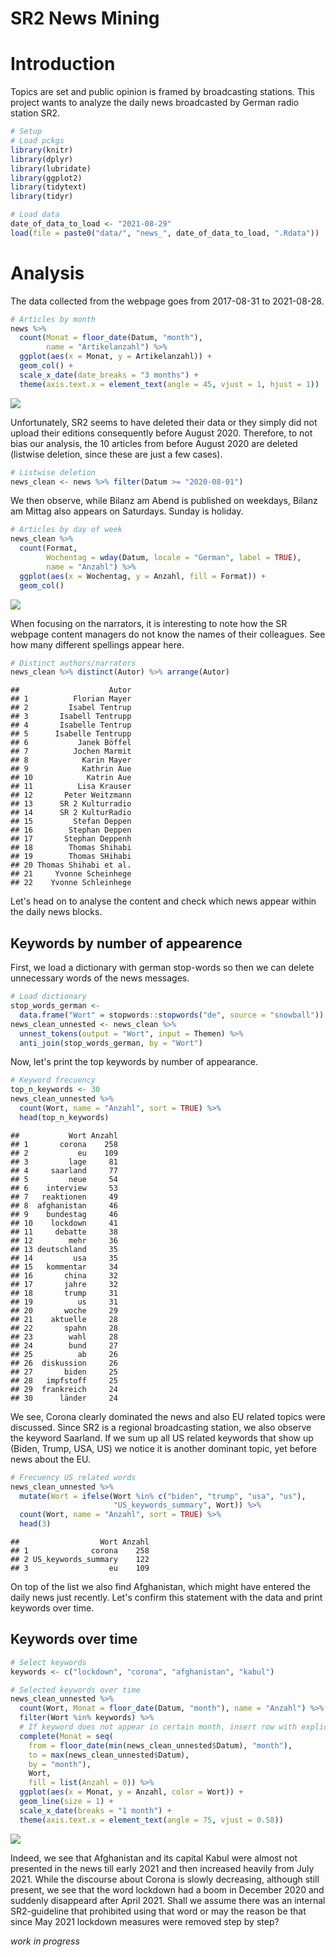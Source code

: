 SR2 News Mining
================

<!-- analysis.md is generated from analysis.Rmd -->
# Introduction

Topics are set and public opinion is framed by broadcasting stations. This project wants to analyze the daily news broadcasted by German radio station SR2.

``` r
# Setup
# Load pckgs
library(knitr)
library(dplyr)
library(lubridate)
library(ggplot2)
library(tidytext)
library(tidyr)

# Load data
date_of_data_to_load <- "2021-08-29"
load(file = paste0("data/", "news_", date_of_data_to_load, ".Rdata"))
```

# Analysis

The data collected from the webpage goes from 2017-08-31 to 2021-08-28.

``` r
# Articles by month
news %>%
  count(Monat = floor_date(Datum, "month"),
        name = "Artikelanzahl") %>%
  ggplot(aes(x = Monat, y = Artikelanzahl)) +
  geom_col() +
  scale_x_date(date_breaks = "3 months") +
  theme(axis.text.x = element_text(angle = 45, vjust = 1, hjust = 1))
```

![](analysis_files/figure-markdown_github/articles%20by%20month-1.png)

Unfortunately, SR2 seems to have deleted their data or they simply did not upload their editions consequently before August 2020. Therefore, to not bias our analysis, the 10 articles from before August 2020 are deleted (listwise deletion, since these are just a few cases).

``` r
# Listwise deletion
news_clean <- news %>% filter(Datum >= "2020-08-01")
```

We then observe, while Bilanz am Abend is published on weekdays, Bilanz am Mittag also appears on Saturdays. Sunday is holiday.

``` r
# Articles by day of week
news_clean %>%
  count(Format,
        Wochentag = wday(Datum, locale = "German", label = TRUE),
        name = "Anzahl") %>% 
  ggplot(aes(x = Wochentag, y = Anzahl, fill = Format)) +
  geom_col()
```

![](analysis_files/figure-markdown_github/articles%20by%20day%20of%20week-1.png)

When focusing on the narrators, it is interesting to note how the SR webpage content managers do not know the names of their colleagues. See how many different spellings appear here.

``` r
# Distinct authors/narrators
news_clean %>% distinct(Autor) %>% arrange(Autor)
```

    ##                    Autor
    ## 1          Florian Mayer
    ## 2         Isabel Tentrup
    ## 3       Isabell Tentrupp
    ## 4       Isabelle Tentrup
    ## 5      Isabelle Tentrupp
    ## 6           Janek Böffel
    ## 7          Jochen Marmit
    ## 8            Karin Mayer
    ## 9            Kathrin Aue
    ## 10            Katrin Aue
    ## 11          Lisa Krauser
    ## 12       Peter Weitzmann
    ## 13      SR 2 Kulturradio
    ## 14      SR 2 KulturRadio
    ## 15         Stefan Deppen
    ## 16        Stephan Deppen
    ## 17       Stephan Deppenh
    ## 18        Thomas Shihabi
    ## 19        Thomas SHihabi
    ## 20 Thomas Shihabi et al.
    ## 21     Yvonne Scheinhege
    ## 22    Yvonne Schleinhege

Let's head on to analyse the content and check which news appear within the daily news blocks.

## Keywords by number of appearence

First, we load a dictionary with german stop-words so then we can delete unnecessary words of the news messages.

``` r
# Load dictionary
stop_words_german <-
  data.frame("Wort" = stopwords::stopwords("de", source = "snowball"))
news_clean_unnested <- news_clean %>%
  unnest_tokens(output = "Wort", input = Themen) %>% 
  anti_join(stop_words_german, by = "Wort")
```

Now, let's print the top keywords by number of appearance.

``` r
# Keyword frecuency
top_n_keywords <- 30
news_clean_unnested %>% 
  count(Wort, name = "Anzahl", sort = TRUE) %>% 
  head(top_n_keywords)
```

    ##           Wort Anzahl
    ## 1       corona    258
    ## 2           eu    109
    ## 3         lage     81
    ## 4     saarland     77
    ## 5         neue     54
    ## 6    interview     53
    ## 7   reaktionen     49
    ## 8  afghanistan     46
    ## 9    bundestag     46
    ## 10    lockdown     41
    ## 11     debatte     38
    ## 12        mehr     36
    ## 13 deutschland     35
    ## 14         usa     35
    ## 15   kommentar     34
    ## 16       china     32
    ## 17       jahre     32
    ## 18       trump     31
    ## 19          us     31
    ## 20       woche     29
    ## 21    aktuelle     28
    ## 22       spahn     28
    ## 23        wahl     28
    ## 24        bund     27
    ## 25          ab     26
    ## 26  diskussion     26
    ## 27       biden     25
    ## 28   impfstoff     25
    ## 29  frankreich     24
    ## 30      länder     24

We see, Corona clearly dominated the news and also EU related topics were discussed. Since SR2 is a regional broadcasting station, we also observe the keyword Saarland. If we sum up all US related keywords that show up (Biden, Trump, USA, US) we notice it is another dominant topic, yet before news about the EU.

``` r
# Frecuency US related words
news_clean_unnested %>% 
  mutate(Wort = ifelse(Wort %in% c("biden", "trump", "usa", "us"),
                       "US_keywords_summary", Wort)) %>% 
  count(Wort, name = "Anzahl", sort = TRUE) %>% 
  head(3)
```

    ##                  Wort Anzahl
    ## 1              corona    258
    ## 2 US_keywords_summary    122
    ## 3                  eu    109

On top of the list we also find Afghanistan, which might have entered the daily news just recently. Let's confirm this statement with the data and print keywords over time.

## Keywords over time

``` r
# Select keywords
keywords <- c("lockdown", "corona", "afghanistan", "kabul")

# Selected keywords over time
news_clean_unnested %>% 
  count(Wort, Monat = floor_date(Datum, "month"), name = "Anzahl") %>% 
  filter(Wort %in% keywords) %>% 
  # If keyword does not appear in certain month, insert row with explicit 0
  complete(Monat = seq(
    from = floor_date(min(news_clean_unnested$Datum), "month"),
    to = max(news_clean_unnested$Datum),
    by = "month"),
    Wort,
    fill = list(Anzahl = 0)) %>% 
  ggplot(aes(x = Monat, y = Anzahl, color = Wort)) +
  geom_line(size = 1) +
  scale_x_date(breaks = "1 month") +
  theme(axis.text.x = element_text(angle = 75, vjust = 0.58))
```

![](analysis_files/figure-markdown_github/keywords%20over%20time-1.png)

Indeed, we see that Afghanistan and its capital Kabul were almost not presented in the news till early 2021 and then increased heavily from July 2021. While the discourse about Corona is slowly decreasing, although still present, we see that the word lockdown had a boom in December 2020 and suddenly disappeard after April 2021. Shall we assume there was an internal SR2-guideline that prohibited using that word or may the reason be that since May 2021 lockdown measures were removed step by step?

*work in progress*

